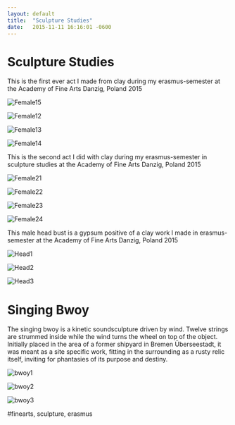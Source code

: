 ```yaml
---
layout: default
title:  "Sculpture Studies"
date:   2015-11-11 16:16:01 -0600
---
```

# Sculpture Studies

This is the first ever act I made from clay during my erasmus-semester at the Academy of Fine Arts Danzig, Poland 2015

![Female15](/pictures/Female15.jpg)

![Female12](/pictures/Female12.jpg)

![Female13](/pictures/Female13.jpg)

![Female14](/pictures/Female14.jpg)


This is the second act I did with clay during my erasmus-semester in sculpture studies at the Academy of Fine Arts Danzig, Poland 2015

![Female21](/pictures/Female21.jpg)

![Female22](/pictures/Female22.jpg)

![Female23](/pictures/Female23.jpg)

![Female24](/pictures/Female24.jpg)

This male head bust is a gypsum positive of a clay work I made in erasmus-semester at the Academy of Fine Arts Danzig, Poland 2015

![Head1](/pictures/MaleHead1.jpg)

![Head2](/pictures/MaleHead2.jpg)

![Head3](/pictures/MaleHead3.jpg)

# Singing Bwoy

The singing bwoy is a kinetic soundsculpture driven by wind. Twelve strings are strummed inside while the wind turns the wheel on top of the object. Initially placed in the area of a former shipyard in Bremen Überseestadt, it was meant as a site specific work, fitting in the surrounding as a rusty relic itself, inviting for phantasies of its purpose and destiny.

![bwoy1](/pictures/SingingBwoy.jpg)

![bwoy2](/pictures/SingingBwoy1.jpg)

![bwoy3](/pictures/bwoyOpen.jpg)


#finearts, sculpture, erasmus
